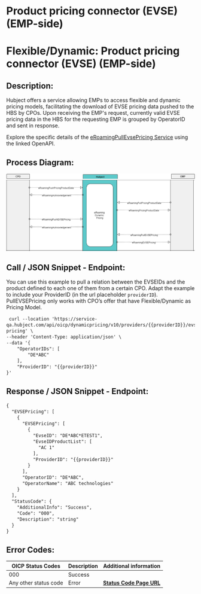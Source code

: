 # Product pricing connector (EVSE) (EMP-side)
# Flexible/Dynamic: Product pricing connector (EVSE) (EMP-side)

## Description:

Hubject offers a service allowing EMPs to access flexible and dynamic pricing
models, facilitating the download of EVSE pricing data pushed to the HBS by
CPOs. Upon receiving the EMP's request, currently valid EVSE pricing data in
the HBS for the requesting EMP is grouped by OperatorID and sent in response.

Explore the specific details of the [eRoamingPullEvsePricing
Service](https://hubject.github.io/oicp-emp-2.3-api-doc/#tag/eRoamingDynamicPricing/operation/eRoamingPullEVSEPricing_V1.0) using
the linked OpenAPI.

## Process Diagram:

![](attachments/3626501056/3626501070.png?width=760)![](attachments/3626501056/3626501073.png?width=760)

## Call / JSON Snippet - Endpoint:

You can use this example to pull a relation between the EVSEIDs and the
product defined to each one of them from a certain CPO. Adapt the example to
include your ProviderID (in the url placeholder `providerID`). PullEVSEPricing
only works with CPO’s offer that have Flexible/Dynamic as Pricing Model.

    
    
     curl --location 'https://service-qa.hubject.com/api/oicp/dynamicpricing/v10/providers/{{providerID}}/evse-pricing' \
    --header 'Content-Type: application/json' \
    --data '{
        "OperatorIDs": [
            "DE*ABC"
        ],
        "ProviderID": "{{providerID}}"
    }'

## Response / JSON Snippet - Endpoint:

    
    
    {
      "EVSEPricing": [
        {
          "EVSEPricing": [
            {
              "EvseID": "DE*ABC*ETEST1",
              "EvseIDProductList": [
                "AC 1"
              ],
              "ProviderID": "{{providerID}}"
            }
          ],
          "OperatorID": "DE*ABC",
          "OperatorName": "ABC technologies"
        }
      ],
      "StatusCode": {
        "AdditionalInfo": "Success",
        "Code": "000",
        "Description": "string"
      }
    }

## Error Codes:


| OICP Status Codes | Description | Additional information |
| ----------------- | ----------- | ----------------------
| 000               | Success     |                        |
| Any other status code | Error   |  **[Status Code Page URL](https://github.com/hubject/OICP23_Integration_Guide/blob/main/04_Definitions/OICP-status-code.md)** |
